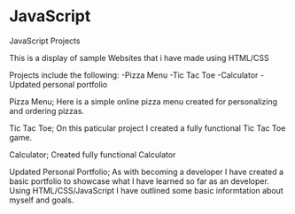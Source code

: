 # JavaScript

JavaScript Projects

This is a display of sample Websites that i have made using HTML/CSS

Projects include the following:
-Pizza Menu
-Tic Tac Toe
-Calculator
-Updated personal portfolio

Pizza Menu;
Here is a simple online pizza menu created for personalizing and ordering pizzas. 

Tic Tac Toe;
On this paticular project I created a fully functional Tic Tac Toe game.

Calculator;
Created fully functional Calculator

Updated Personal Portfolio;
As with becoming a developer I have created a basic portfolio to showcase what I have learned so far as an developer. Using HTML/CSS/JavaScript I have outlined some basic informtation about myself and goals.
